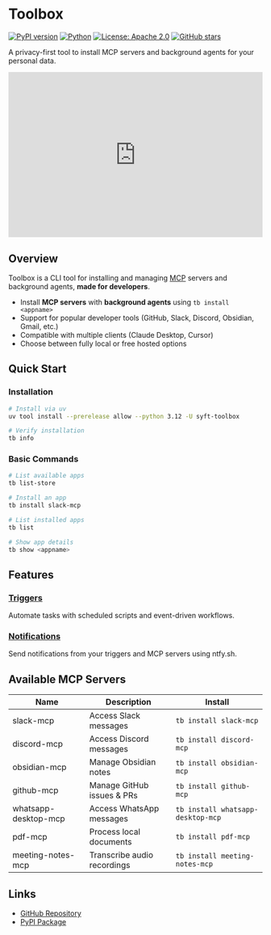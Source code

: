 # Toolbox

[![PyPI version](https://badge.fury.io/py/syft-toolbox.svg)](https://badge.fury.io/py/syft-toolbox)
[![Python](https://img.shields.io/pypi/pyversions/syft-toolbox)](https://pypi.org/project/syft-toolbox/)
[![License: Apache 2.0](https://img.shields.io/badge/License-Apache_2.0-blue.svg)](https://github.com/OpenMined/toolbox/blob/main/LICENSE)
[![GitHub stars](https://img.shields.io/github/stars/OpenMined/toolbox?style=social)](https://github.com/OpenMined/toolbox)

A privacy-first tool to install MCP servers and background agents for your personal data.

<div style="position: relative; padding-bottom: 64.92335437330928%; height: 0;"><iframe src="https://www.loom.com/embed/8c85f602fe4c47a5b8b8ddc827d4a048?sid=6c3f7861-1e74-43dd-a296-23e2f546a933" frameborder="0" webkitallowfullscreen mozallowfullscreen allowfullscreen style="position: absolute; top: 0; left: 0; width: 100%; height: 100%;"></iframe></div>

## Overview

Toolbox is a CLI tool for installing and managing [MCP](https://github.com/modelcontextprotocol/python-sdk) servers and background agents, **made for developers**.

- Install **MCP servers** with **background agents** using `tb install <appname>`
- Support for popular developer tools (GitHub, Slack, Discord, Obsidian, Gmail, etc.)
- Compatible with multiple clients (Claude Desktop, Cursor)
- Choose between fully local or free hosted options

## Quick Start

### Installation

```bash
# Install via uv
uv tool install --prerelease allow --python 3.12 -U syft-toolbox

# Verify installation
tb info
```

### Basic Commands

```bash
# List available apps
tb list-store

# Install an app
tb install slack-mcp

# List installed apps
tb list

# Show app details
tb show <appname>
```

## Features

### [Triggers](features/triggers.md)

Automate tasks with scheduled scripts and event-driven workflows.

### [Notifications](features/notifications.md)

Send notifications from your triggers and MCP servers using ntfy.sh.

## Available MCP Servers

| Name                 | Description                 | Install                           |
| -------------------- | --------------------------- | --------------------------------- |
| slack-mcp            | Access Slack messages       | `tb install slack-mcp`            |
| discord-mcp          | Access Discord messages     | `tb install discord-mcp`          |
| obsidian-mcp         | Manage Obsidian notes       | `tb install obsidian-mcp`         |
| github-mcp           | Manage GitHub issues & PRs  | `tb install github-mcp`           |
| whatsapp-desktop-mcp | Access WhatsApp messages    | `tb install whatsapp-desktop-mcp` |
| pdf-mcp              | Process local documents     | `tb install pdf-mcp`              |
| meeting-notes-mcp    | Transcribe audio recordings | `tb install meeting-notes-mcp`    |

## Links

- [GitHub Repository](https://github.com/OpenMined/toolbox)
- [PyPI Package](https://pypi.org/project/syft-toolbox/)
